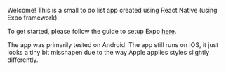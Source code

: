 Welcome! This is a small to do list app created using React Native (using Expo framework).

To get started, please follow the guide to setup Expo [here](https://docs.expo.dev/). 

The app was primarily tested on Android. The app still runs on iOS, it just looks a tiny bit misshapen due to the way Apple applies styles slightly differently.

